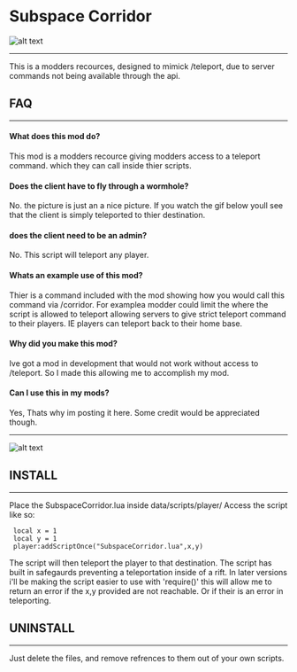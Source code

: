 # Subspace Corridor

![alt text](http://imgur.com/QjimETA.png)
___
This is a modders recources, designed to mimick /teleport, due to server commands not being available through the api.


## FAQ
___
#### What does this mod do?
   This mod is a modders recource giving modders access to a teleport command. which they can call inside thier scripts.
            
#### Does the client have to fly through a wormhole?
   No. the picture is just an a nice picture. If you watch the gif below youll see that the client is simply teleported to thier destination.
   
#### does the client need to be an admin?
   No. This script will teleport any player.
   
#### Whats an example use of this mod?
   Thier is a command included with the mod showing how you would call this command via /corridor. For examplea modder could limit the where the script is allowed to teleport allowing servers to give strict teleport command to their players. IE players can teleport back to their home base.
   
#### Why did you make this mod?
   Ive got a mod in development that would not work without access to /teleport. So I made this allowing me to accomplish my mod.
   
#### Can I use this in my mods?
   Yes, Thats why im posting it here. Some credit would be appreciated though.
___   

![alt text](http://imgur.com/crwVmq9)



## INSTALL
___
Place the SubspaceCorridor.lua inside data/scripts/player/
Access the script like so: 
     
     local x = 1
     local y = 1
     player:addScriptOnce("SubspaceCorridor.lua",x,y)
     
The script will then teleport the player to that destination.
The script has built in safegaurds preventing a teleportation inside of a rift.
In later versions i'll be making the script easier to use with 'require()' this will allow me to return an error if the x,y provided are not reachable. Or if their is an error in teleporting.

## UNINSTALL
___
Just delete the files, and remove refrences to them out of your own scripts.
